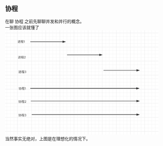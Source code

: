 ## 协程
在聊 协程 之前先聊聊并发和并行的概念。<br>
一张图应该就懂了<br>
![image](../../stroage/go/01-1.png)
当然事实无绝对，上图是在理想化的情况下。